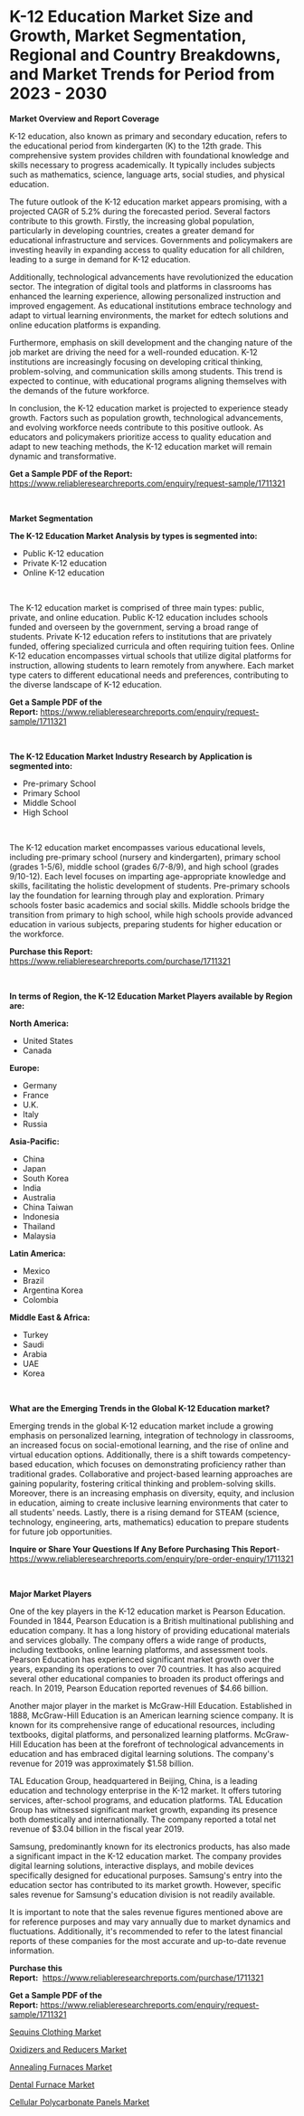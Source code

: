 <p><h1>K-12 Education Market Size and Growth, Market Segmentation, Regional and Country Breakdowns, and Market Trends for Period from 2023 -  2030</h1></p><p><strong>Market Overview and Report Coverage</strong></p>
<p><p>K-12 education, also known as primary and secondary education, refers to the educational period from kindergarten (K) to the 12th grade. This comprehensive system provides children with foundational knowledge and skills necessary to progress academically. It typically includes subjects such as mathematics, science, language arts, social studies, and physical education.</p><p>The future outlook of the K-12 education market appears promising, with a projected CAGR of 5.2% during the forecasted period. Several factors contribute to this growth. Firstly, the increasing global population, particularly in developing countries, creates a greater demand for educational infrastructure and services. Governments and policymakers are investing heavily in expanding access to quality education for all children, leading to a surge in demand for K-12 education.</p><p>Additionally, technological advancements have revolutionized the education sector. The integration of digital tools and platforms in classrooms has enhanced the learning experience, allowing personalized instruction and improved engagement. As educational institutions embrace technology and adapt to virtual learning environments, the market for edtech solutions and online education platforms is expanding.</p><p>Furthermore, emphasis on skill development and the changing nature of the job market are driving the need for a well-rounded education. K-12 institutions are increasingly focusing on developing critical thinking, problem-solving, and communication skills among students. This trend is expected to continue, with educational programs aligning themselves with the demands of the future workforce.</p><p>In conclusion, the K-12 education market is projected to experience steady growth. Factors such as population growth, technological advancements, and evolving workforce needs contribute to this positive outlook. As educators and policymakers prioritize access to quality education and adapt to new teaching methods, the K-12 education market will remain dynamic and transformative.</p></p>
<p><strong>Get a Sample PDF of the Report:</strong> <a href="https://www.reliableresearchreports.com/enquiry/request-sample/1711321">https://www.reliableresearchreports.com/enquiry/request-sample/1711321</a></p>
<p>&nbsp;</p>
<p><strong>Market Segmentation</strong></p>
<p><strong>The K-12 Education Market Analysis by types is segmented into:</strong></p>
<p><ul><li>Public K-12 education</li><li>Private K-12 education</li><li>Online K-12 education</li></ul></p>
<p>&nbsp;</p>
<p><p>The K-12 education market is comprised of three main types: public, private, and online education. Public K-12 education includes schools funded and overseen by the government, serving a broad range of students. Private K-12 education refers to institutions that are privately funded, offering specialized curricula and often requiring tuition fees. Online K-12 education encompasses virtual schools that utilize digital platforms for instruction, allowing students to learn remotely from anywhere. Each market type caters to different educational needs and preferences, contributing to the diverse landscape of K-12 education.</p></p>
<p><strong>Get a Sample PDF of the Report:</strong>&nbsp;<a href="https://www.reliableresearchreports.com/enquiry/request-sample/1711321">https://www.reliableresearchreports.com/enquiry/request-sample/1711321</a></p>
<p>&nbsp;</p>
<p><strong>The K-12 Education Market Industry Research by Application is segmented into:</strong></p>
<p><ul><li>Pre-primary School</li><li>Primary School</li><li>Middle School</li><li>High School</li></ul></p>
<p>&nbsp;</p>
<p><p>The K-12 education market encompasses various educational levels, including pre-primary school (nursery and kindergarten), primary school (grades 1-5/6), middle school (grades 6/7-8/9), and high school (grades 9/10-12). Each level focuses on imparting age-appropriate knowledge and skills, facilitating the holistic development of students. Pre-primary schools lay the foundation for learning through play and exploration. Primary schools foster basic academics and social skills. Middle schools bridge the transition from primary to high school, while high schools provide advanced education in various subjects, preparing students for higher education or the workforce.</p></p>
<p><strong>Purchase this Report:</strong>&nbsp; <a href="https://www.reliableresearchreports.com/purchase/1711321">https://www.reliableresearchreports.com/purchase/1711321</a></p>
<p>&nbsp;</p>
<p><strong>In terms of Region, the K-12 Education Market Players available by Region are:</strong></p>
<p>
    <p> <strong> North America: </strong>
        <ul>
            <li>United States</li>
            <li>Canada</li>
        </ul>
        </p> 
    <p> <strong> Europe: </strong>
        <ul>
            <li>Germany</li>
            <li>France</li>
            <li>U.K.</li>
            <li>Italy</li>
            <li>Russia</li>
        </ul>
        </p> 
    <p> <strong> Asia-Pacific: </strong>
        <ul>
            <li>China</li>
            <li>Japan</li>
            <li>South Korea</li>
            <li>India</li>
            <li>Australia</li>
            <li>China Taiwan</li>
            <li>Indonesia</li>
            <li>Thailand</li>
            <li>Malaysia</li>
        </ul>
        </p> 
    <p> <strong> Latin America: </strong>
        <ul>
            <li>Mexico</li>
            <li>Brazil</li>
            <li>Argentina Korea</li>
            <li>Colombia</li>
        </ul>
        </p> 
    <p> <strong> Middle East & Africa: </strong>
        <ul>
            <li>Turkey</li>
            <li>Saudi</li>
            <li>Arabia</li>
            <li>UAE</li>
            <li>Korea</li>
        </ul>
    </p>
    </p>
<p>&nbsp;</p>
<p><strong>What are the Emerging Trends in the Global K-12 Education market?</strong></p>
<p><p>Emerging trends in the global K-12 education market include a growing emphasis on personalized learning, integration of technology in classrooms, an increased focus on social-emotional learning, and the rise of online and virtual education options. Additionally, there is a shift towards competency-based education, which focuses on demonstrating proficiency rather than traditional grades. Collaborative and project-based learning approaches are gaining popularity, fostering critical thinking and problem-solving skills. Moreover, there is an increasing emphasis on diversity, equity, and inclusion in education, aiming to create inclusive learning environments that cater to all students' needs. Lastly, there is a rising demand for STEAM (science, technology, engineering, arts, mathematics) education to prepare students for future job opportunities.</p></p>
<p><strong>Inquire or Share Your Questions If Any Before Purchasing This Report</strong>- <a href="https://www.reliableresearchreports.com/enquiry/pre-order-enquiry/1711321">https://www.reliableresearchreports.com/enquiry/pre-order-enquiry/1711321</a></p>
<p>&nbsp;</p>
<p><strong>Major Market Players</strong></p>
<p><p>One of the key players in the K-12 education market is Pearson Education. Founded in 1844, Pearson Education is a British multinational publishing and education company. It has a long history of providing educational materials and services globally. The company offers a wide range of products, including textbooks, online learning platforms, and assessment tools. Pearson Education has experienced significant market growth over the years, expanding its operations to over 70 countries. It has also acquired several other educational companies to broaden its product offerings and reach. In 2019, Pearson Education reported revenues of $4.66 billion.</p><p>Another major player in the market is McGraw-Hill Education. Established in 1888, McGraw-Hill Education is an American learning science company. It is known for its comprehensive range of educational resources, including textbooks, digital platforms, and personalized learning platforms. McGraw-Hill Education has been at the forefront of technological advancements in education and has embraced digital learning solutions. The company's revenue for 2019 was approximately $1.58 billion.</p><p>TAL Education Group, headquartered in Beijing, China, is a leading education and technology enterprise in the K-12 market. It offers tutoring services, after-school programs, and education platforms. TAL Education Group has witnessed significant market growth, expanding its presence both domestically and internationally. The company reported a total net revenue of $3.04 billion in the fiscal year 2019.</p><p>Samsung, predominantly known for its electronics products, has also made a significant impact in the K-12 education market. The company provides digital learning solutions, interactive displays, and mobile devices specifically designed for educational purposes. Samsung's entry into the education sector has contributed to its market growth. However, specific sales revenue for Samsung's education division is not readily available.</p><p>It is important to note that the sales revenue figures mentioned above are for reference purposes and may vary annually due to market dynamics and fluctuations. Additionally, it's recommended to refer to the latest financial reports of these companies for the most accurate and up-to-date revenue information.</p></p>
<p><strong>Purchase this Report:</strong>&nbsp;&nbsp;<a href="https://www.reliableresearchreports.com/purchase/1711321">https://www.reliableresearchreports.com/purchase/1711321</a></p>
<p></p>
<p><strong>Get a Sample PDF of the Report:</strong>&nbsp;<a href="https://www.reliableresearchreports.com/enquiry/request-sample/1711321">https://www.reliableresearchreports.com/enquiry/request-sample/1711321</a></p>
<p><p><a href="https://github.com/tamvrosiya/Market-Research-Report-List-1/blob/main/sequins-clothing-market.md">Sequins Clothing Market</a></p><p><a href="https://www.linkedin.com/pulse/oxidizers-reducers-market-challenges-opportunities-growth-gxjyc/">Oxidizers and Reducers Market</a></p><p><a href="https://medium.com/@nicholasstewart02/annealing-furnaces-market-insight-market-trends-growth-forecasted-from-2023-to-2030-ea9b821c0590">Annealing Furnaces Market</a></p><p><a href="https://medium.com/@dylangilbert65/dental-furnace-market-size-and-market-trends-complete-industry-overview-2023-to-2030-24e2601ce831">Dental Furnace Market</a></p><p><a href="https://www.linkedin.com/pulse/cellular-polycarbonate-panels-market-research-report-unlocks-bmd3c/">Cellular Polycarbonate Panels Market</a></p></p>